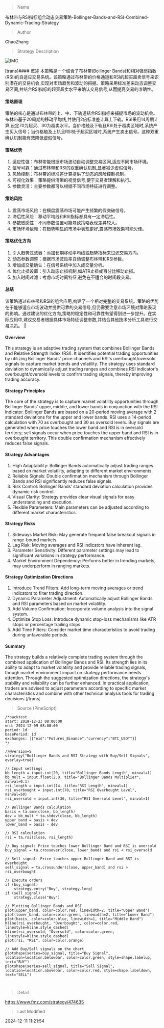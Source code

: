 
> Name

布林带与RSI指标组合动态交易策略-Bollinger-Bands-and-RSI-Combined-Dynamic-Trading-Strategy

> Author

ChaoZhang

> Strategy Description

![IMG](https://www.fmz.com/upload/asset/21efff33805712bcef7.png)

[trans]#### 概述
本策略是一个结合了布林带(Bollinger Bands)和相对强弱指数(RSI)的自适应交易系统。该策略通过布林带的价格通道和RSI的超买超卖信号来识别潜在的交易机会,实现对市场趋势和波动的把握。策略采用标准差来动态调整交易区间,并结合RSI指标的超买超卖水平来确认交易信号,从而提高交易的准确性。

#### 策略原理
策略的核心是通过布林带的上、中、下轨道结合RSI指标来捕捉市场的波动机会。布林带基于20周期的移动平均线,并使用2倍标准差计算上下轨。RSI采用14周期计算,设定70为超买、30为超卖水平。当价格触及下轨且RSI处于超卖区域时,系统产生买入信号；当价格触及上轨且RSI处于超买区域时,系统产生卖出信号。这种双重确认机制能有效降低虚假信号。

#### 策略优势
1. 适应性强：布林带能根据市场波动自动调整交易区间,适应不同市场环境。
2. 信号可靠：通过布林带和RSI的双重确认机制,显著减少虚假信号。
3. 风险控制：布林带的标准差计算提供了动态的风险控制机制。
4. 可视化效果：策略提供清晰的视觉信号,便于交易者理解和执行。
5. 参数灵活：主要参数都可以根据不同市场特征进行调整。

#### 策略风险
1. 震荡市场风险：在横盘震荡市场可能产生频繁的假突破信号。
2. 滞后性风险：移动平均线和RSI指标都具有一定滞后性。
3. 参数敏感性：不同参数设置可能导致策略表现差异较大。
4. 市场环境依赖：在趋势明显的市场中表现更好,震荡市场效果可能欠佳。

#### 策略优化方向
1. 引入趋势过滤器：添加长期移动平均线或趋势指标来过滤交易方向。
2. 动态参数调整：根据市场波动率自动调整布林带和RSI参数。
3. 增加成交量确认：在信号系统中加入成交量分析。
4. 优化止损设置：引入动态止损机制,如ATR止损或百分比移动止损。
5. 加入时间过滤：考虑市场时间特征,避免在不适合的时间段交易。

#### 总结
该策略通过布林带和RSI的组合应用,构建了一个相对完整的交易系统。策略的优势在于能够适应市场波动并提供可靠的交易信号,但仍需要注意市场环境对策略表现的影响。通过建议的优化方向,策略的稳定性和可靠性有望得到进一步提升。在实际应用中,建议交易者根据具体市场特征调整参数,并结合其他技术分析工具进行交易决策。 || 

#### Overview
This strategy is an adaptive trading system that combines Bollinger Bands and Relative Strength Index (RSI). It identifies potential trading opportunities by utilizing Bollinger Bands' price channels and RSI's overbought/oversold signals to capture market trends and volatility. The strategy uses standard deviation to dynamically adjust trading ranges and combines RSI indicator's overbought/oversold levels to confirm trading signals, thereby improving trading accuracy.

#### Strategy Principles
The core of the strategy is to capture market volatility opportunities through Bollinger Bands' upper, middle, and lower bands in conjunction with the RSI indicator. Bollinger Bands are based on a 20-period moving average with 2 standard deviations for the upper and lower bands. RSI uses a 14-period calculation with 70 as overbought and 30 as oversold levels. Buy signals are generated when price touches the lower band and RSI is in oversold territory; sell signals occur when price touches the upper band and RSI is in overbought territory. This double confirmation mechanism effectively reduces false signals.

#### Strategy Advantages
1. High Adaptability: Bollinger Bands automatically adjust trading ranges based on market volatility, adapting to different market environments.
2. Reliable Signals: Double confirmation mechanism through Bollinger Bands and RSI significantly reduces false signals.
3. Risk Control: Bollinger Bands' standard deviation calculation provides dynamic risk control.
4. Visual Clarity: Strategy provides clear visual signals for easy understanding and execution.
5. Flexible Parameters: Main parameters can be adjusted according to different market characteristics.

#### Strategy Risks
1. Sideways Market Risk: May generate frequent false breakout signals in range-bound markets.
2. Lag Risk: Moving averages and RSI indicators have inherent lag.
3. Parameter Sensitivity: Different parameter settings may lead to significant variations in strategy performance.
4. Market Environment Dependency: Performs better in trending markets, may underperform in ranging markets.

#### Strategy Optimization Directions
1. Introduce Trend Filters: Add long-term moving averages or trend indicators to filter trading direction.
2. Dynamic Parameter Adjustment: Automatically adjust Bollinger Bands and RSI parameters based on market volatility.
3. Add Volume Confirmation: Incorporate volume analysis into the signal system.
4. Optimize Stop Loss: Introduce dynamic stop-loss mechanisms like ATR stops or percentage trailing stops.
5. Add Time Filters: Consider market time characteristics to avoid trading during unfavorable periods.

#### Summary
The strategy builds a relatively complete trading system through the combined application of Bollinger Bands and RSI. Its strength lies in its ability to adapt to market volatility and provide reliable trading signals, though market environment impact on strategy performance needs attention. Through the suggested optimization directions, the strategy's stability and reliability can be further enhanced. In practical application, traders are advised to adjust parameters according to specific market characteristics and combine with other technical analysis tools for trading decisions.[/trans]



> Source (PineScript)

``` pinescript
/*backtest
start: 2019-12-23 08:00:00
end: 2024-12-09 08:00:00
period: 1d
basePeriod: 1d
exchanges: [{"eid":"Futures_Binance","currency":"BTC_USDT"}]
*/

//@version=5
strategy("Bollinger Bands and RSI Strategy with Buy/Sell Signals", overlay=true)

// Input settings
bb_length = input.int(20, title="Bollinger Bands Length", minval=1)
bb_mult = input.float(2.0, title="Bollinger Bands Multiplier", minval=0.1)
rsi_length = input.int(14, title="RSI Length", minval=1)
rsi_overbought = input.int(70, title="RSI Overbought Level", minval=50)
rsi_oversold = input.int(30, title="RSI Oversold Level", minval=1)

// Bollinger Bands calculation
basis = ta.sma(close, bb_length)
dev = bb_mult * ta.stdev(close, bb_length)
upper_band = basis + dev
lower_band = basis - dev

// RSI calculation
rsi = ta.rsi(close, rsi_length)

// Buy signal: Price touches lower Bollinger Band and RSI is oversold
buy_signal = ta.crossover(close, lower_band) and rsi < rsi_oversold

// Sell signal: Price touches upper Bollinger Band and RSI is overbought
sell_signal = ta.crossunder(close, upper_band) and rsi > rsi_overbought

// Execute orders
if (buy_signal)
    strategy.entry("Buy", strategy.long)
if (sell_signal)
    strategy.close("Buy")

// Plotting Bollinger Bands and RSI
plot(upper_band, color=color.red, linewidth=2, title="Upper Band")
plot(lower_band, color=color.green, linewidth=2, title="Lower Band")
plot(basis, color=color.blue, linewidth=1, title="Middle Band")
hline(rsi_overbought, "Overbought", color=color.red, linestyle=hline.style_dashed)
hline(rsi_oversold, "Oversold", color=color.green, linestyle=hline.style_dashed)
plot(rsi, "RSI", color=color.orange)

// Add Buy/Sell signals on the chart
plotshape(series=buy_signal, title="Buy Signal", location=location.belowbar, color=color.green, style=shape.labelup, text="BUY")
plotshape(series=sell_signal, title="Sell Signal", location=location.abovebar, color=color.red, style=shape.labeldown, text="SELL")



```

> Detail

https://www.fmz.com/strategy/474635

> Last Modified

2024-12-11 11:21:54
